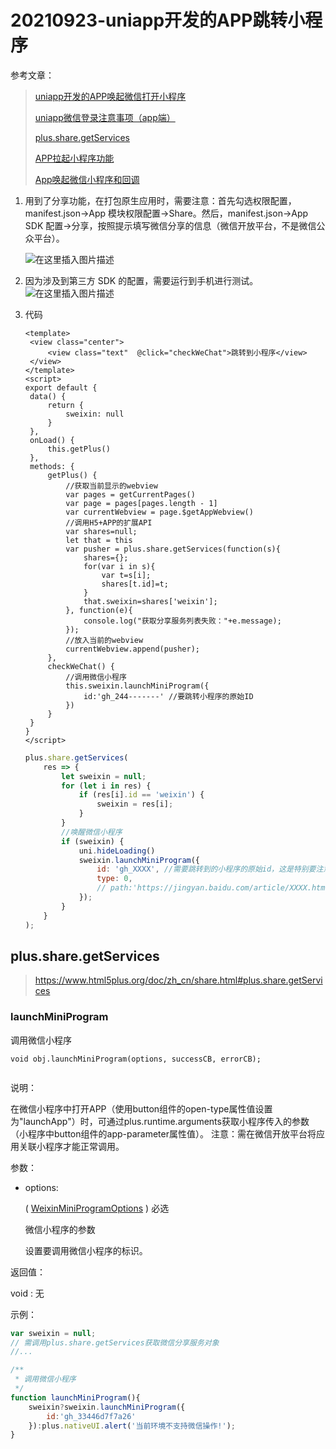 # 20210923-uniapp开发的APP跳转小程序

参考文章：


> [uniapp开发的APP唤起微信打开小程序](https://blog.csdn.net/weixin_38946164/article/details/119419752)
>
> [uniapp微信登录注意事项（app端）](https://blog.csdn.net/superlover_/article/details/86647502)
>
> [plus.share.getServices](https://www.html5plus.org/doc/zh_cn/share.html#plus.share.getServices)
>
> [APP拉起小程序功能](https://developers.weixin.qq.com/doc/oplatform/Mobile_App/Launching_a_Mini_Program/Launching_a_Mini_Program.html)
>
> [App唤起微信小程序和回调](https://www.cnblogs.com/joe235/p/11355891.html)

1. 用到了分享功能，在打包原生应用时，需要注意：首先勾选权限配置，manifest.json->App 模块权限配置->Share。然后，manifest.json->App SDK 配置->分享，按照提示填写微信分享的信息（微信开放平台，不是微信公众平台）。

   ![在这里插入图片描述](https://i.loli.net/2021/09/23/SN24FnZJDasEx6b.png)

2. 因为涉及到第三方 SDK 的配置，需要运行到手机进行测试。
   ![在这里插入图片描述](https://i.loli.net/2021/09/23/vL6sm9DtOIH3gPQ.png)

3. 代码

   ```vue
   <template>
   	<view class="center">
   		<view class="text"  @click="checkWeChat">跳转到小程序</view>
   	</view>
   </template>
   <script>
   export default {
   	data() {
   		return {
   			sweixin: null
   		}
   	},
   	onLoad() {
   		this.getPlus()
   	},
   	methods: {
   		getPlus() {
   			//获取当前显示的webview
   			var pages = getCurrentPages()
   			var page = pages[pages.length - 1]
   			var currentWebview = page.$getAppWebview()
   			//调用H5+APP的扩展API
   			var shares=null;
   			let that = this
   			var pusher = plus.share.getServices(function(s){
   				shares={};
   				for(var i in s){
   					var t=s[i];
   					shares[t.id]=t;
   				}
   				that.sweixin=shares['weixin'];
   			}, function(e){
   				console.log("获取分享服务列表失败："+e.message);
   			});
   			//放入当前的webview
   			currentWebview.append(pusher);
   		},
   		checkWeChat() {
   			//调用微信小程序
   			this.sweixin.launchMiniProgram({
   				id:'gh_244-------' //要跳转小程序的原始ID
   			})
   		}
   	}
   }
   </script>
   
   ```

   ```js
   plus.share.getServices(
       res => {
           let sweixin = null;
           for (let i in res) {
               if (res[i].id == 'weixin') {
                   sweixin = res[i];
               }
           }
           //唤醒微信小程序
           if (sweixin) {
               uni.hideLoading()
               sweixin.launchMiniProgram({
                   id: 'gh_XXXX', //需要跳转到的小程序的原始id，这是特别要注意的，
                   type: 0, 
                   // path:'https://jingyan.baidu.com/article/XXXX.html' //跳转指定小程序的页面
               });
           }
       }
   );
   ```

   

## plus.share.getServices

> https://www.html5plus.org/doc/zh_cn/share.html#plus.share.getServices

### launchMiniProgram

调用微信小程序

```
void obj.launchMiniProgram(options, successCB, errorCB);
						
```

说明：

在微信小程序中打开APP（使用button组件的open-type属性值设置为"launchApp"）时，可通过plus.runtime.arguments获取小程序传入的参数（小程序中button组件的app-parameter属性值）。 注意：需在微信开放平台将应用关联小程序才能正常调用。

参数：

- options:

   

  ( [WeixinMiniProgramOptions](https://www.html5plus.org/doc/zh_cn/share.html#plus.share.WeixinMiniProgramOptions) ) 必选 

  微信小程序的参数

  设置要调用微信小程序的标识。

返回值：

void : 无

示例：

```js
var sweixin = null; 
// 需调用plus.share.getServices获取微信分享服务对象
//...

/**
 * 调用微信小程序
 */
function launchMiniProgram(){
	sweixin?sweixin.launchMiniProgram({
		id:'gh_33446d7f7a26'
	}):plus.nativeUI.alert('当前环境不支持微信操作!');
}
						
```